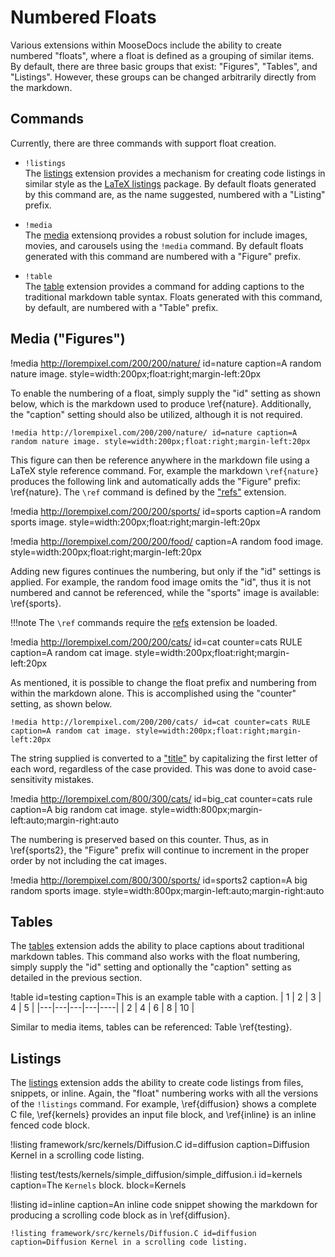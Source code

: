 # Numbered Floats

Various extensions within MooseDocs include the ability to create numbered "floats", where a
float is defined as a grouping of similar items. By default, there are three basic groups
that exist: "Figures", "Tables", and "Listings". However, these groups can be changed arbitrarily
directly from the markdown.

## Commands

Currently, there are three commands with support float creation.

* `!listings` <br>
The [listings](extensions/listings.md) extension provides a mechanism for creating code listings in similar
style as the [LaTeX listings](https://en.wikibooks.org/wiki/LaTeX/Source_Code_Listings) package. By
default floats generated by this command are, as the name suggested, numbered with a "Listing"
prefix.

* `!media` <br>
The [media](extensions/media.md) extensionq provides a robust solution for include images, movies, and carousels using the `!media` command. By default floats generated with this command are numbered
with a "Figure" prefix.

* `!table` <br>
The [table](extensions/table.md) extension provides a command for adding captions to the traditional
markdown table syntax. Floats generated with this command, by default, are numbered with a
"Table" prefix.


## Media ("Figures")

!media http://lorempixel.com/200/200/nature/ id=nature caption=A random nature image. style=width:200px;float:right;margin-left:20px

To enable the numbering of a float, simply supply the "id" setting as shown below, which is
the markdown used to produce \ref{nature}. Additionally, the "caption" setting should also be utilized, although it is not required.

```
!media http://lorempixel.com/200/200/nature/ id=nature caption=A random nature image. style=width:200px;float:right;margin-left:20px
```

This figure can then be reference anywhere in the markdown file using a LaTeX style reference command. For, example the markdown `\ref{nature}` produces the following link and automatically adds the "Figure" prefix: \ref{nature}. The `\ref` command is defined by the ["refs"](extensions/refs.md) extension.

!media http://lorempixel.com/200/200/sports/ id=sports caption=A random sports image. style=width:200px;float:right;margin-left:20px

!media http://lorempixel.com/200/200/food/ caption=A random food image. style=width:200px;float:right;margin-left:20px

Adding new figures continues the numbering, but only if the "id" settings is applied. For example,
the random food image omits the "id", thus it is not numbered and cannot be referenced, while the
"sports" image is available: \ref{sports}.

!!!note
    The `\ref` commands require the [refs](extensions/refs.md) extension be loaded.

!media http://lorempixel.com/200/200/cats/ id=cat counter=cats RULE caption=A random cat image. style=width:200px;float:right;margin-left:20px

As mentioned, it is possible to change the float prefix and numbering from within the markdown alone. This is accomplished using the "counter" setting, as shown below.

```
!media http://lorempixel.com/200/200/cats/ id=cat counter=cats RULE caption=A random cat image. style=width:200px;float:right;margin-left:20px
```

The string supplied is converted to a ["title"](https://docs.python.org/2/library/stdtypes.html#str.title) by capitalizing the first
letter of each word, regardless of the case provided. This was done to avoid case-sensitivity
mistakes.

!media http://lorempixel.com/800/300/cats/ id=big_cat counter=cats rule caption=A big random cat image. style=width:800px;margin-left:auto;margin-right:auto

The numbering is preserved based on this counter. Thus, as in \ref{sports2}, the "Figure" prefix
will continue to increment in the proper order by not including the cat images.

!media http://lorempixel.com/800/300/sports/ id=sports2 caption=A big random sports image. style=width:800px;margin-left:auto;margin-right:auto

## Tables
The [tables](extensions/tables.md) extension adds the ability to place captions about traditional
markdown tables. This command also works with the float numbering, simply supply the "id" setting
and optionally the "caption" setting as detailed in the previous section.

!table id=testing caption=This is an example table with a caption.
| 1 | 2 | 3 | 4 | 5 |
|---|---|---|---|----|
| 2 | 4 | 6 | 8 | 10 |

Similar to media items, tables can be referenced: Table \ref{testing}.

## Listings
The [listings](extensions/listings.md) extension adds the ability to create code listings from
files, snippets, or inline. Again, the "float" numbering works with all the versions of the
`!listings` command. For example, \ref{diffusion} shows a complete C file, \ref{kernels}
provides an input file block, and \ref{inline} is an inline fenced code block.

!listing framework/src/kernels/Diffusion.C id=diffusion caption=Diffusion Kernel in a scrolling code listing.

!listing test/tests/kernels/simple_diffusion/simple_diffusion.i id=kernels caption=The `Kernels` block. block=Kernels

!listing id=inline caption=An inline code snippet showing the markdown for producing a scrolling code block as in \ref{diffusion}.
```
!listing framework/src/kernels/Diffusion.C id=diffusion caption=Diffusion Kernel in a scrolling code listing.
```
